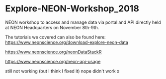 # Explore-NEON-Workshop_2018
NEON workshop to access and manage data via portal and API directly held at NEON Headquarters on November 8th-9th.

The tutorials we covered can also be found here:
https://www.neonscience.org/download-explore-neon-data

https://www.neonscience.org/neonDataStackR

https://www.neonscience.org/neon-api-usage

still not working (but I think I fixed it) nope didn't work x